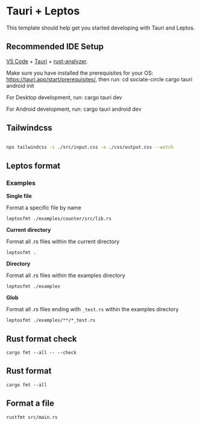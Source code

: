 # Tauri + Leptos

This template should help get you started developing with Tauri and Leptos.

## Recommended IDE Setup

[VS Code](https://code.visualstudio.com/) + [Tauri](https://marketplace.visualstudio.com/items?itemName=tauri-apps.tauri-vscode) + [rust-analyzer](https://marketplace.visualstudio.com/items?itemName=rust-lang.rust-analyzer).


Make sure you have installed the prerequisites for your OS: https://tauri.app/start/prerequisites/, then run:
  cd sociate-circle
  cargo tauri android init

For Desktop development, run:
  cargo tauri dev

For Android development, run:
  cargo tauri android dev


## Tailwindcss

```bash

npx tailwindcss -i ./src/input.css -o ./css/output.css --watch

```


## Leptos format

### Examples

**Single file**

Format a specific file by name

`leptosfmt ./examples/counter/src/lib.rs`

**Current directory**

Format all .rs files within the current directory

`leptosfmt .`

**Directory**

Format all .rs files within the examples directory

`leptosfmt ./examples`

**Glob**

Format all .rs files ending with `_test.rs` within the examples directory

`leptosfmt ./examples/**/*_test.rs`

## Rust format check

`cargo fmt --all -- --check`

## Rust format

`cargo fmt --all`

## Format a file

`rustfmt src/main.rs `

